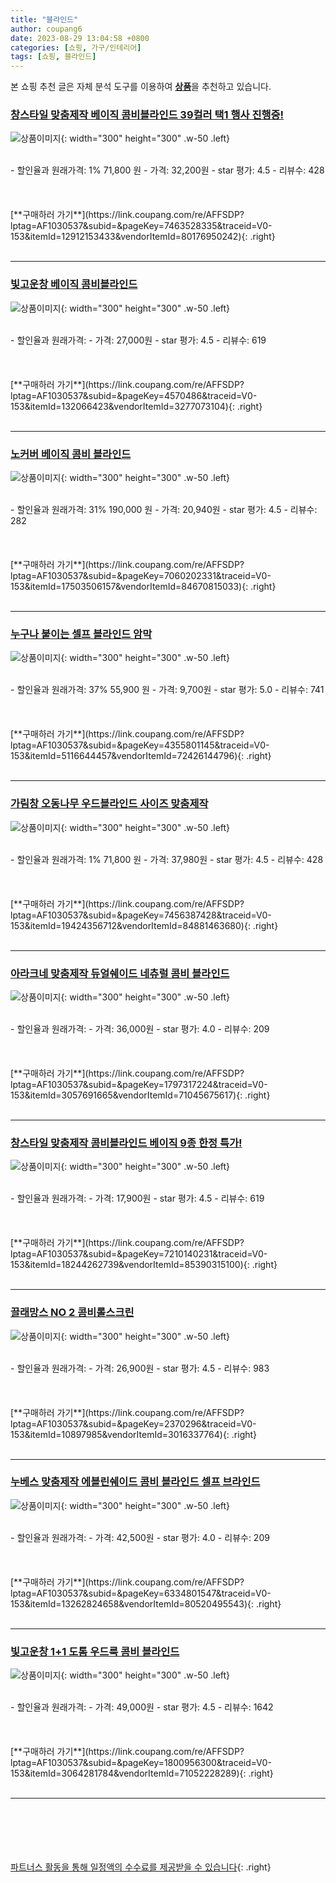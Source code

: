 ```yaml
---
title: "블라인드"
author: coupang6
date: 2023-08-29 13:04:58 +0800
categories: [쇼핑, 가구/인테리어]
tags: [쇼핑, 블라인드]
---
```


본 쇼핑 추천 글은 자체 분석 도구를 이용하여 [**상품**](https://link.coupang.com/a/bao1ui)을 추천하고 있습니다.

### [창스타일 맞춤제작 베이직 콤비블라인드 39컬러 택1 행사 진행중!](https://link.coupang.com/re/AFFSDP?lptag=AF1030537&subid=&pageKey=7463528335&traceid=V0-153&itemId=12912153433&vendorItemId=80176950242)

![상품이미지](https://thumbnail6.coupangcdn.com/thumbnails/remote/230x230ex/image/vendor_inventory/3d0c/8813788bc242591e2bb18173a0234b1d520c97901bdd131d5c51792f9e82.png){: width="300" height="300" .w-50 .left}


<br>
- 할인율과 원래가격: 1%  71,800   원
- 가격: 32,200원
- star 평가: 4.5
- 리뷰수: 428
<br>
<br>
<br>
<br>
[**구매하러 가기**](https://link.coupang.com/re/AFFSDP?lptag=AF1030537&subid=&pageKey=7463528335&traceid=V0-153&itemId=12912153433&vendorItemId=80176950242){: .right}
<br>
<br>

---

### [빛고운창 베이직 콤비블라인드](https://link.coupang.com/re/AFFSDP?lptag=AF1030537&subid=&pageKey=4570486&traceid=V0-153&itemId=132066423&vendorItemId=3277073104)

![상품이미지](https://thumbnail6.coupangcdn.com/thumbnails/remote/230x230ex/image/product/image/vendoritem/2019/06/10/3277073102/045a2b7c-2786-4f50-8231-c1897d86cbfa.jpg){: width="300" height="300" .w-50 .left}


<br>
- 할인율과 원래가격: 
- 가격: 27,000원
- star 평가: 4.5
- 리뷰수: 619
<br>
<br>
<br>
<br>
[**구매하러 가기**](https://link.coupang.com/re/AFFSDP?lptag=AF1030537&subid=&pageKey=4570486&traceid=V0-153&itemId=132066423&vendorItemId=3277073104){: .right}
<br>
<br>

---

### [노커버 베이직 콤비 블라인드](https://link.coupang.com/re/AFFSDP?lptag=AF1030537&subid=&pageKey=7060202331&traceid=V0-153&itemId=17503506157&vendorItemId=84670815033)

![상품이미지](https://thumbnail9.coupangcdn.com/thumbnails/remote/230x230ex/image/rs_quotation_api/is9foe6s/6928ac20d212495fbc8f4fdbd6600462.jpg){: width="300" height="300" .w-50 .left}


<br>
- 할인율과 원래가격: 31%  190,000   원
- 가격: 20,940원
- star 평가: 4.5
- 리뷰수: 282
<br>
<br>
<br>
<br>
[**구매하러 가기**](https://link.coupang.com/re/AFFSDP?lptag=AF1030537&subid=&pageKey=7060202331&traceid=V0-153&itemId=17503506157&vendorItemId=84670815033){: .right}
<br>
<br>

---

### [누구나 붙이는 셀프 블라인드 암막](https://link.coupang.com/re/AFFSDP?lptag=AF1030537&subid=&pageKey=4355801145&traceid=V0-153&itemId=5116644457&vendorItemId=72426144796)

![상품이미지](https://thumbnail9.coupangcdn.com/thumbnails/remote/230x230ex/image/retail/images/2366206066021504-9827ac2a-e812-4fc9-8446-b9e18052844b.jpg){: width="300" height="300" .w-50 .left}


<br>
- 할인율과 원래가격: 37%  55,900   원
- 가격: 9,700원
- star 평가: 5.0
- 리뷰수: 741
<br>
<br>
<br>
<br>
[**구매하러 가기**](https://link.coupang.com/re/AFFSDP?lptag=AF1030537&subid=&pageKey=4355801145&traceid=V0-153&itemId=5116644457&vendorItemId=72426144796){: .right}
<br>
<br>

---

### [가림창 오동나무 우드블라인드 사이즈 맞춤제작](https://link.coupang.com/re/AFFSDP?lptag=AF1030537&subid=&pageKey=7456387428&traceid=V0-153&itemId=19424356712&vendorItemId=84881463680)

![상품이미지](https://thumbnail7.coupangcdn.com/thumbnails/remote/230x230ex/image/vendor_inventory/5260/726cad98a12098def42915f207b3751a329c0a52b05560ad17a16f29f1dc.png){: width="300" height="300" .w-50 .left}


<br>
- 할인율과 원래가격: 1%  71,800   원
- 가격: 37,980원
- star 평가: 4.5
- 리뷰수: 428
<br>
<br>
<br>
<br>
[**구매하러 가기**](https://link.coupang.com/re/AFFSDP?lptag=AF1030537&subid=&pageKey=7456387428&traceid=V0-153&itemId=19424356712&vendorItemId=84881463680){: .right}
<br>
<br>

---

### [아라크네 맞춤제작 듀얼쉐이드 네츄럴 콤비 블라인드](https://link.coupang.com/re/AFFSDP?lptag=AF1030537&subid=&pageKey=1797317224&traceid=V0-153&itemId=3057691665&vendorItemId=71045675617)

![상품이미지](https://thumbnail8.coupangcdn.com/thumbnails/remote/230x230ex/image/vendor_inventory/7f0e/23244f2f7ed79b29bfb1eb9d606c65036583c2111536dcc50cc06565db22.jpg){: width="300" height="300" .w-50 .left}


<br>
- 할인율과 원래가격: 
- 가격: 36,000원
- star 평가: 4.0
- 리뷰수: 209
<br>
<br>
<br>
<br>
[**구매하러 가기**](https://link.coupang.com/re/AFFSDP?lptag=AF1030537&subid=&pageKey=1797317224&traceid=V0-153&itemId=3057691665&vendorItemId=71045675617){: .right}
<br>
<br>

---

### [창스타일 맞춤제작 콤비블라인드 베이직 9종 한정 특가!](https://link.coupang.com/re/AFFSDP?lptag=AF1030537&subid=&pageKey=7210140231&traceid=V0-153&itemId=18244262739&vendorItemId=85390315100)

![상품이미지](https://thumbnail6.coupangcdn.com/thumbnails/remote/230x230ex/image/vendor_inventory/3596/334a67c77b85d67ef505f10b5903d38fb255ae59aeb5ff6e4163708e5e47.jpg){: width="300" height="300" .w-50 .left}


<br>
- 할인율과 원래가격: 
- 가격: 17,900원
- star 평가: 4.5
- 리뷰수: 619
<br>
<br>
<br>
<br>
[**구매하러 가기**](https://link.coupang.com/re/AFFSDP?lptag=AF1030537&subid=&pageKey=7210140231&traceid=V0-153&itemId=18244262739&vendorItemId=85390315100){: .right}
<br>
<br>

---

### [끌래망스 NO 2 콤비롤스크린](https://link.coupang.com/re/AFFSDP?lptag=AF1030537&subid=&pageKey=2370296&traceid=V0-153&itemId=10897985&vendorItemId=3016337764)

![상품이미지](https://thumbnail10.coupangcdn.com/thumbnails/remote/230x230ex/image/retail/images/852738753547701-4a69ad82-9a6a-4886-a5eb-7fd5d56951da.jpg){: width="300" height="300" .w-50 .left}


<br>
- 할인율과 원래가격: 
- 가격: 26,900원
- star 평가: 4.5
- 리뷰수: 983
<br>
<br>
<br>
<br>
[**구매하러 가기**](https://link.coupang.com/re/AFFSDP?lptag=AF1030537&subid=&pageKey=2370296&traceid=V0-153&itemId=10897985&vendorItemId=3016337764){: .right}
<br>
<br>

---

### [누베스 맞춤제작 에블린쉐이드 콤비 블라인드 셀프 브라인드](https://link.coupang.com/re/AFFSDP?lptag=AF1030537&subid=&pageKey=6334801547&traceid=V0-153&itemId=13262824658&vendorItemId=80520495543)

![상품이미지](https://thumbnail7.coupangcdn.com/thumbnails/remote/230x230ex/image/vendor_inventory/2af9/9001496f91b850472d1c446ce06db425c5cda05b2f3813ff73c856533d35.jpg){: width="300" height="300" .w-50 .left}


<br>
- 할인율과 원래가격: 
- 가격: 42,500원
- star 평가: 4.0
- 리뷰수: 209
<br>
<br>
<br>
<br>
[**구매하러 가기**](https://link.coupang.com/re/AFFSDP?lptag=AF1030537&subid=&pageKey=6334801547&traceid=V0-153&itemId=13262824658&vendorItemId=80520495543){: .right}
<br>
<br>

---

### [빛고운창 1+1 도톰 우드룩 콤비 블라인드](https://link.coupang.com/re/AFFSDP?lptag=AF1030537&subid=&pageKey=1800956300&traceid=V0-153&itemId=3064281784&vendorItemId=71052228289)

![상품이미지](https://thumbnail7.coupangcdn.com/thumbnails/remote/230x230ex/image/vendor_inventory/ddd4/fcf44ab0d54be47a3020260aef3f59b815efb6a266e9357e932c3739f23e.jpg){: width="300" height="300" .w-50 .left}


<br>
- 할인율과 원래가격: 
- 가격: 49,000원
- star 평가: 4.5
- 리뷰수: 1642
<br>
<br>
<br>
<br>
[**구매하러 가기**](https://link.coupang.com/re/AFFSDP?lptag=AF1030537&subid=&pageKey=1800956300&traceid=V0-153&itemId=3064281784&vendorItemId=71052228289){: .right}
<br>
<br>

---
<br><br><br><br><br> [파트너스 활동을 통해 일정액의 수수료를 제공받을 수 있습니다](https://link.coupang.com/a/bao1ui){: .right}